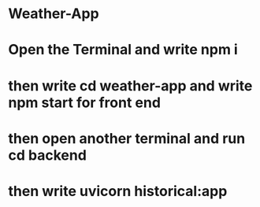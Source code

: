 # Weather-App
# Open the Terminal and write npm i
# then write cd weather-app and write npm start for front end
# then open another terminal and run cd backend
# then write uvicorn historical:app
